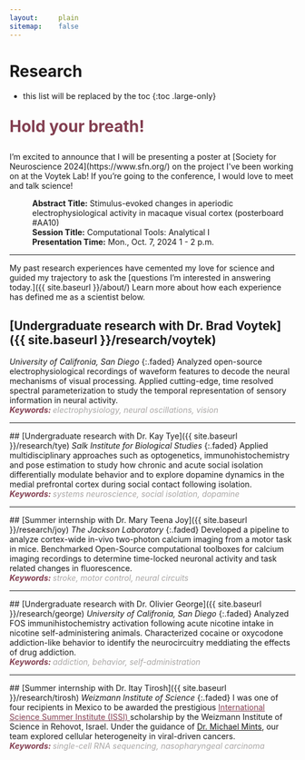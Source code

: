```yaml
---
layout:     plain
sitemap:    false
---
```


# Research

* this list will be replaced by the toc
{:toc .large-only}

<p style="color: #833F51; font-weight:bold; font-size:28">Hold your breath!</p>
I’m excited to announce that I will be presenting a poster at [Society for Neuroscience 2024](https://www.sfn.org/) on the project I've been working on at the Voytek Lab! If you’re going to the conference, I would love to meet and talk science!
<dl>
<dd><b> Abstract Title:</b> Stimulus-evoked changes in aperiodic electrophysiological activity in macaque visual cortex (posterboard #AA10)</dd>
<dd><b> Session Title:</b> Computational Tools: Analytical I</dd>
<dd><b> Presentation Time:</b> Mon., Oct. 7, 2024 1 - 2 p.m.</dd>
</dl>
<hr class="solid" style="color: #8f7272;">

My past research experiences have cemented my love for science and guided my trajectory to ask the [questions I’m interested in answering today.]({{ site.baseurl }}/about/) Learn more about how each experience has defined me as a scientist below.


## [Undergraduate research with Dr. Brad Voytek]({{ site.baseurl }}/research/voytek)
<em>University of Califronia, San Diego</em>
{:.faded}
Analyzed open-source electrophysiological recordings of waveform features to decode the neural mechanisms of visual processing. Applied cutting-edge, time resolved spectral parameterization to study the temporal representation of sensory information in neural activity.
<br>
<span style="color:#833F51; font-style:italic;  font-weight:700">Keywords: </span>
<span style="color:#AAA7A6; font-style:italic;">electrophysiology, neural oscillations, vision</span>

<hr class="solid" style="color: #8f7272;">
## [Undergraduate research with Dr. Kay Tye]({{ site.baseurl }}/research/tye)
<em>Salk Institute for Biological Studies</em>
{:.faded}
Applied multidisciplinary approaches such as optogenetics, immunohistochemistry and pose estimation to study how chronic and acute social isolation 
differentially modulate behavior and to explore dopamine dynamics in the medial prefrontal cortex during social contact following isolation. 
<br>
<span style="color:#833F51; font-style:italic; font-weight:700">Keywords: </span>
<span style="color:#AAA7A6; font-style:italic;">systems neuroscience, social isolation, dopamine</span>

<hr class="solid" style="color: #8f7272;">
## [Summer internship with Dr. Mary Teena Joy]({{ site.baseurl }}/research/joy)
<em>The Jackson Laboratory</em>
{:.faded}
Developed a pipeline to analyze cortex-wide in-vivo two-photon calcium imaging from a motor task in mice. Benchmarked Open-Source computational toolboxes for calcium imaging recordings to determine time-locked neuronal activity and task related changes in fluorescence.
<br>
<span style="color:#833F51; font-style:italic; font-weight:700">Keywords: </span>
<span style="color:#AAA7A6; font-style:italic;">stroke, motor control, neural circuits</span>

<hr class="solid" style="color: #8f7272;">
## [Undergraduate research with Dr. Olivier George]({{ site.baseurl }}/research/george)
<em>University of Califronia, San Diego</em>
{:.faded}
Analyzed FOS immunihistochemistry activation following acute nicotine intake in nicotine self-administering animals. Characterized cocaine or oxycodone addiction-like behavior to identify the neurocircuitry meddiating the effects of drug addiction.
<br>
<span style="color:#833F51; font-style:italic; font-weight:700">Keywords: </span>
<span style="color:#AAA7A6; font-style:italic;">addiction, behavior, self-administration</span>

<hr class="solid" style="color: #8f7272;">
## [Summer internship with Dr. Itay Tirosh]({{ site.baseurl }}/research/tirosh)
<em>Weizmann Institute of Science</em>
{:.faded}
I was one of four recipients in Mexico to be awarded the prestigious <a href="https://davidson.weizmann.ac.il/en/programs/issi" target="_blank" rel="noopener noreferrer" style='color:#833F51'> International Science Summer Institute (ISSI) </a> scholarship by the Weizmann Institute of Science in Rehovot, Israel.
Under the guidance of <a href="https://www.weizmann.ac.il/mcb/tirosh/group-members" target="_blank" rel="noopener noreferrer">Dr. Michael Mints</a>, our team explored cellular heterogeneity in viral-driven cancers.
<br>
<span style="color:#833F51; font-style:italic; font-weight:700">Keywords: </span>
<span style="color:#AAA7A6; font-style:italic;">single-cell RNA sequencing, nasopharyngeal carcinoma</span>







